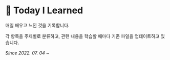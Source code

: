 # 📝 Today I Learned
매일 배우고 느낀 것을 기록합니다. 


각 항목을 주제별로 분류하고, 관련 내용을 학습할 때마다 기존 파일을 업데이트하고 있습니다.

*Since 2022. 07. 04 ~*


